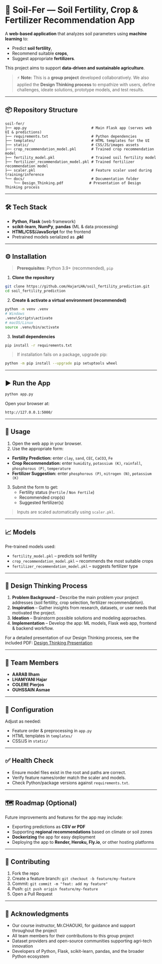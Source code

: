 # 🌱 Soil-Fer — Soil Fertility, Crop & Fertilizer Recommendation App

A **web-based application** that analyzes soil parameters using **machine learning** to:
- Predict **soil fertility**,
- Recommend suitable **crops**,
- Suggest appropriate **fertilizers**.

This project aims to support **data-driven and sustainable agriculture**.

> ⚡ **Note:** This is a **group project** developed collaboratively. We also applied the **Design Thinking process** to empathize with users, define challenges, ideate solutions, prototype models, and test results.

---

## 📦 Repository Structure
```
soil-fer/
├── app.py                              # Main Flask app (serves web UI & predictions)
├── requirements.txt                    # Python dependencies
├── templates/                          # HTML templates for the UI
├── static/                             # CSS/JS/images assets
├── crop_recommendation_model.pkl       # Trained crop recommendation model
├── fertility_model.pkl                 # Trained soil fertility model
├── fertilizer_recommendation_model.pkl # Trained fertilizer recommendation model
├── scaler.pkl                          # Feature scaler used during training/inference
└── docs/                               # Documentation folder
    └── Design_Thinking.pdf            # Presentation of Design Thinking process
```
---

## 🛠️ Tech Stack
- **Python**, **Flask** (web framework)  
- **scikit-learn**, **NumPy**, **pandas** (ML & data processing)  
- **HTML/CSS/JavaScript** for the frontend  
- Pretrained models serialized as **.pkl**  

---

## ⚙️ Installation

> **Prerequisites**: Python 3.9+ (recommended), `pip`

1) **Clone the repository**
```bash
git clone https://github.com/HajarLHA/soil_fertility_prediction.git
cd soil_fertility_prediction
```

2) **Create & activate a virtual environment (recommended)**
```bash
python -m venv .venv
# Windows
.venv\Scripts\activate
# macOS/Linux
source .venv/bin/activate
```

3) **Install dependencies**
```bash
pip install -r requirements.txt
```

> If installation fails on a package, upgrade pip:
```bash
python -m pip install --upgrade pip setuptools wheel
```

---

## ▶️ Run the App
```bash
python app.py
```
Open your browser at:
```
http://127.0.0.1:5000/
```

---

## 🧪 Usage

1. Open the web app in your browser.  
2. Use the appropriate form:

- **Fertility Prediction:** enter `clay`, `sand`, `CEC`, `CaCO3`, `Fe`  
- **Crop Recommendation:** enter `humidity`, `potassium (K)`, `rainfall`, `phosphorous (P)`, `temperature`  
- **Fertilizer Suggestion:** enter `phosphorous (P)`, `nitrogen (N)`, `potassium (K)`

3. Submit the form to get:
   - Fertility status (`Fertile` / `Non Fertile`)  
   - Recommended crop(s)  
   - Suggested fertilizer(s)
 
> Inputs are scaled automatically using `scaler.pkl`.

---

## 📈 Models

Pre-trained models used:
- `fertility_model.pkl` – predicts soil fertility  
- `crop_recommendation_model.pkl` – recommends the most suitable crops  
- `fertilizer_recommendation_model.pkl` – suggests fertilizer type

---

## 🎨 Design Thinking Process

1. **Problem Background** – Describe the main problem your project addresses (soil fertility, crop selection, fertilizer recommendation).  
2. **Inspiration** – Gather insights from research, datasets, or user needs that motivated the project.  
3. **Ideation** – Brainstorm possible solutions and modeling approaches.  
4. **Implementation** – Develop the app: ML models, Flask web app, frontend & backend workflow.

For a detailed presentation of our Design Thinking process, see the included PDF: [Design Thinking Presentation](docs/Design_Thinking.pdf)

---

## 👥 Team Members
- **AARAB Ilham** 
- **LHAMYANI Hajar** 
- **COLERE Pierjos** 
- **OUHSSAIN Asmae** 
---

## 🧰 Configuration

Adjust as needed:
- Feature order & preprocessing in `app.py`  
- HTML templates in `templates/`  
- CSS/JS in `static/`  

---

## ✅ Health Check
- Ensure model files exist in the root and paths are correct.  
- Verify feature names/order match the scaler and models.  
- Check Python/package versions against `requirements.txt`.  

---

## 🗺️ Roadmap (Optional)

Future improvements and features for the app may include:  
- Exporting predictions as **CSV or PDF**  
- Supporting **regional recommendations** based on climate or soil zones  
- **Dockerizing** the app for easy deployment  
- Deploying the app to **Render, Heroku, Fly.io**, or other hosting platforms

---

## 🤝 Contributing
1. Fork the repo  
2. Create a feature branch: `git checkout -b feature/my-feature`  
3. Commit: `git commit -m "feat: add my feature"`  
4. Push: `git push origin feature/my-feature`  
5. Open a Pull Request  

---


## 🙌 Acknowledgments
- Our course instructor, Mr.CHAOUKI, for guidance and support throughout the project  
- All team members for their contributions to this group project  
- Dataset providers and open-source communities supporting agri-tech innovation  
- Developers of Python, Flask, scikit-learn, pandas, and the broader Python ecosystem
